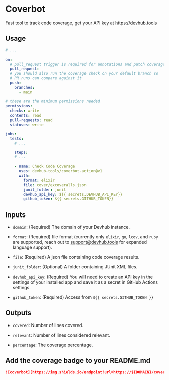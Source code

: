 # Coverbot

Fast tool to track code coverage, get your API key at https://devhub.tools

## Usage

```yaml
# ...

on:
  # pull_request trigger is required for annotations and patch coverage
  pull_request:
  # you should also run the coverage check on your default branch so
  # PR runs can compare against it
  push:
    branches:
      - main

# these are the minimum permissions needed
permissions:
  checks: write
  contents: read
  pull-requests: read
  statuses: write

jobs:
  tests:
    # ...

    steps:
    # ...

    - name: Check Code Coverage
      uses: devhub-tools/coverbot-action@v1
      with:
        format: elixir
        file: cover/excoveralls.json
        junit_folder: junit
        devhub_api_key: ${{ secrets.DEVHUB_API_KEY}}
        github_token: ${{ secrets.GITHUB_TOKEN}}
```

## Inputs

-  `domain`: (Required) The domain of your Devhub instance.

-   `format`: (Required) file format (currently only `elixir`, `go`, `lcov`, and `ruby` are supported, reach out to support@devhub.tools for expanded language support).

-   `file`: (Required) A json file containing code coverage results.

-   `junit_folder`: (Optional) A folder containing JUnit XML files.

-   `devhub_api_key`: (Required) You will need to create an API key in the settings of your installed app and save it as a secret in GitHub
    Actions settings.

-   `github_token`: (Required) Access from `${{ secrets.GITHUB_TOKEN }}`

## Outputs

-   `covered`: Number of lines covered.

-   `relevant`: Number of lines considered relevant.

-   `percentage`: The coverage percentage.

## Add the coverage badge to your README.md

```markdown
![coverbot](https://img.shields.io/endpoint?url=https://${DOMAIN}/coverbot/v1/${OWNER}/${REPO}/${BRANCH}/badge.json)
```
